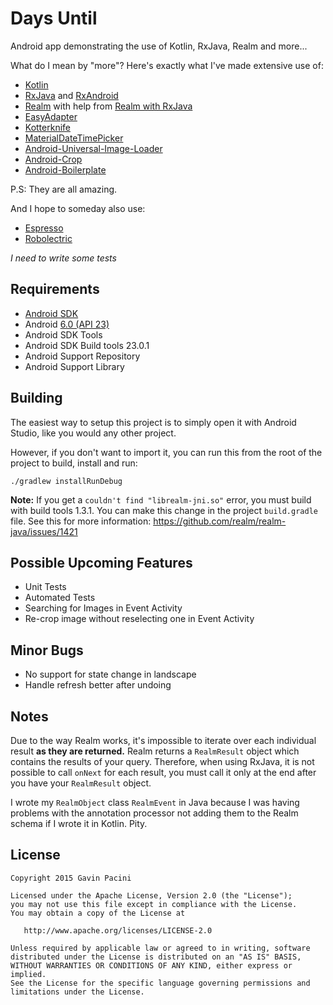 Days Until
===================
Android app demonstrating the use of Kotlin, RxJava, Realm and more...

What do I mean by "more"? Here's exactly what I've made extensive use of:

 - [Kotlin](https://kotlinlang.org/)
 - [RxJava](https://github.com/ReactiveX/RxJava) and [RxAndroid](https://github.com/ReactiveX/RxAndroid)
 - [Realm](https://realm.io/) with help from [Realm with RxJava](https://github.com/kboyarshinov/realm-rxjava-example)
 - [EasyAdapter](https://github.com/ribot/easy-adapter)
 - [Kotterknife](https://github.com/JakeWharton/kotterknife)
 - [MaterialDateTimePicker](https://github.com/wdullaer/MaterialDateTimePicker)
 - [Android-Universal-Image-Loader](https://github.com/nostra13/Android-Universal-Image-Loader)
 - [Android-Crop](https://github.com/jdamcd/android-crop)
 - [Android-Boilerplate](https://github.com/hitherejoe/Android-Boilerplate)
 
P.S: They are all amazing.

And I hope to someday also use:

- [Espresso](https://code.google.com/p/android-test-kit/wiki/Espresso)
- [Robolectric](http://robolectric.org/) 

*I need to write some tests*

Requirements
------------
 - [Android SDK](http://developer.android.com/sdk/index.html)
 - Android [6.0 (API 23) ](http://developer.android.com/tools/revisions/platforms.html#6.0)
 - Android SDK Tools
 - Android SDK Build tools 23.0.1
 - Android Support Repository
 - Android Support Library
 
Building
--------
The easiest way to setup this project is to simply open it with Android Studio, like you would any other project.
 
However, if you don't want to import it, you can run this from the root of the project to build, install and run:

    ./gradlew installRunDebug
   
**Note:** If you get a `couldn't find "librealm-jni.so"` error, you must build with build tools 1.3.1. You can make this change in the project `build.gradle` file. See this for more information: https://github.com/realm/realm-java/issues/1421

Possible Upcoming Features
--------
 - Unit Tests
 - Automated Tests
 - Searching for Images in Event Activity
 - Re-crop image without reselecting one in Event Activity

Minor Bugs
--------
 - No support for state change in landscape
 - Handle refresh better after undoing
 
Notes
--------
Due to the way Realm works, it's impossible to iterate over each individual result **as they are returned.** Realm returns a `RealmResult` object which contains the results of your query. Therefore, when using RxJava, it is not possible to call `onNext` for each result, you must call it only at the end after you have your `RealmResult` object.

I wrote my `RealmObject` class `RealmEvent` in Java because I was having problems with the annotation processor not adding them to the Realm schema if I wrote it in Kotlin. Pity.

License
--------------

    Copyright 2015 Gavin Pacini

    Licensed under the Apache License, Version 2.0 (the "License");
    you may not use this file except in compliance with the License.
    You may obtain a copy of the License at

       http://www.apache.org/licenses/LICENSE-2.0

    Unless required by applicable law or agreed to in writing, software
    distributed under the License is distributed on an "AS IS" BASIS,
    WITHOUT WARRANTIES OR CONDITIONS OF ANY KIND, either express or implied.
    See the License for the specific language governing permissions and
    limitations under the License.